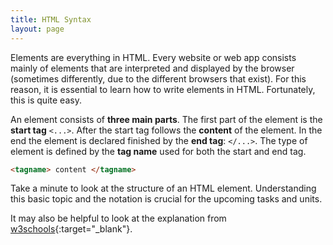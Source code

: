 ```yaml
---
title: HTML Syntax
layout: page
---
```


Elements are everything in HTML. Every website or web app consists mainly of elements that are interpreted and displayed by the browser (sometimes differently, due to the different browsers that exist). For this reason, it is essential to learn how to write elements in HTML. Fortunately, this is quite easy.

An element consists of **three main parts**. The first part of the element is the **start tag** `<...>`. After the start tag follows the **content** of the element. In the end the element is declared finished by the **end tag**: `</...>`. The type of element is defined by the **tag name** used for both the start and end tag.

```html
<tagname> content </tagname>
```

Take a minute to look at the structure of an HTML element. Understanding this basic topic and the notation is crucial for the upcoming tasks and units.

It may also be helpful to look at the explanation from [w3schools](https://www.w3schools.com/html/html_elements.asp){:target="_blank"}.

